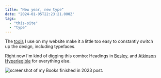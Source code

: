 ```yaml
---
title: "New year, new type"
date: "2024-01-05T22:23:21.000Z"
tags: 
  - "this-site"
  - "type"
---
```


The [tools](https://nicksimson.com/posts/plugin-inventory-2023/) I use on my website make it a little too easy to constantly switch up the design, including typefaces.

Right now I'm kind of digging this combo: Headings in [Besley](https://indestructibletype.com/Besley.html), and [Atkinson Hyperlegible](https://brailleinstitute.org/freefont) for everything else.

![screenshot of my Books finished in 2023 post.](images/blog-design-jan-2024-1024x763.png)
